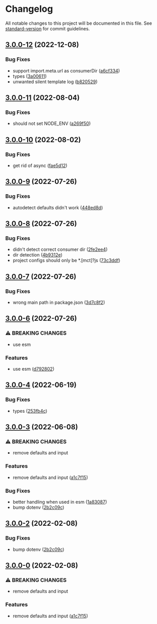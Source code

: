 # Changelog

All notable changes to this project will be documented in this file. See [standard-version](https://github.com/conventional-changelog/standard-version) for commit guidelines.

## [3.0.0-12](https://github.com/roxiness/configent/compare/v3.0.0-11...v3.0.0-12) (2022-12-08)


### Bug Fixes

* support import.meta.url as consumerDir ([a6cf334](https://github.com/roxiness/configent/commit/a6cf334bab7b38a54b843d480d3f651b3d17e189))
* types ([3a00611](https://github.com/roxiness/configent/commit/3a00611289fa5a6921fdf42e2ad32429c15e9df2))
* unwanted silent template log ([b820529](https://github.com/roxiness/configent/commit/b820529b7997c98b049bcff0e28839953cbfc39f))

## [3.0.0-11](https://github.com/roxiness/configent/compare/v3.0.0-10...v3.0.0-11) (2022-08-04)


### Bug Fixes

* should not set NODE_ENV ([a269f50](https://github.com/roxiness/configent/commit/a269f507bd7805be79df6902db96bcfad68cda56))

## [3.0.0-10](https://github.com/roxiness/configent/compare/v3.0.0-9...v3.0.0-10) (2022-08-02)


### Bug Fixes

* get rid of async ([fae5d12](https://github.com/roxiness/configent/commit/fae5d1241b8e35c9908291c512d067157058b191))

## [3.0.0-9](https://github.com/roxiness/configent/compare/v3.0.0-8...v3.0.0-9) (2022-07-26)


### Bug Fixes

* autodetect defaults didn't work ([448ed8d](https://github.com/roxiness/configent/commit/448ed8de423d47dbff1a4cd538eb388aa9827d78))

## [3.0.0-8](https://github.com/roxiness/configent/compare/v3.0.0-7...v3.0.0-8) (2022-07-26)


### Bug Fixes

* didn't detect correct consumer dir ([2fe2ee4](https://github.com/roxiness/configent/commit/2fe2ee40909f0a07b7c1857effaca4dad975217c))
* dir detection ([4b9312e](https://github.com/roxiness/configent/commit/4b9312ee82055d87b7a21a8e513477d3e4068892))
* project configs should only be *.[mct]?js ([73c3ddf](https://github.com/roxiness/configent/commit/73c3ddff7b3c847a204fa6a9eb88badfa1278165))

## [3.0.0-7](https://github.com/roxiness/configent/compare/v3.0.0-6...v3.0.0-7) (2022-07-26)


### Bug Fixes

* wrong main path in package.json ([3d7c8f2](https://github.com/roxiness/configent/commit/3d7c8f28f43a1eea925f997bd06df3ebb789070f))

## [3.0.0-6](https://github.com/roxiness/configent/compare/v3.0.0-4...v3.0.0-6) (2022-07-26)


### ⚠ BREAKING CHANGES

* use esm

### Features

* use esm ([d792802](https://github.com/roxiness/configent/commit/d7928027edb2d49ba11c3893d1015af47e4ba7f8))

## [3.0.0-4](https://github.com/roxiness/configent/compare/v3.0.0-3...v3.0.0-4) (2022-06-19)


### Bug Fixes

* types ([253fb4c](https://github.com/roxiness/configent/commit/253fb4caa6731e669d84082d3d3d6e93ee134f9d))

## [3.0.0-3](https://github.com/roxiness/configent/compare/v2.2.0...v3.0.0-3) (2022-06-08)


### ⚠ BREAKING CHANGES

* remove defaults and input

### Features

* remove defaults and input ([a1c7f15](https://github.com/roxiness/configent/commit/a1c7f15743cbb70ccc10d8a8a8e641406fe59819))


### Bug Fixes

* better handling when used in esm ([1a83087](https://github.com/roxiness/configent/commit/1a8308706d916ac7fa01141787603abeb72ebede))
* bump dotenv ([2b2c09c](https://github.com/roxiness/configent/commit/2b2c09cbdb86f2c28d5edb5476f42d4775f63d65))

## [3.0.0-2](https://github.com/roxiness/configent/compare/v2.2.0...v3.0.0-2) (2022-02-08)

### Bug Fixes

* bump dotenv ([2b2c09c](https://github.com/roxiness/configent/commit/2b2c09cbdb86f2c28d5edb5476f42d4775f63d65))


## [3.0.0-0](https://github.com/roxiness/configent/compare/v2.2.0...v3.0.0-0) (2022-02-08)


### ⚠ BREAKING CHANGES

* remove defaults and input

### Features

* remove defaults and input ([a1c7f15](https://github.com/roxiness/configent/commit/a1c7f15743cbb70ccc10d8a8a8e641406fe59819))
